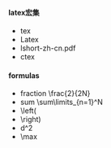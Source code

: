 #### latex宏集
- tex
- Latex
- lshort-zh-cn.pdf
- ctex


#### formulas
- fraction   \frac{2}{2N}
- sum     \sum\limits_{n=1}^N
- \left(
- \right)
- d^2
- \max
